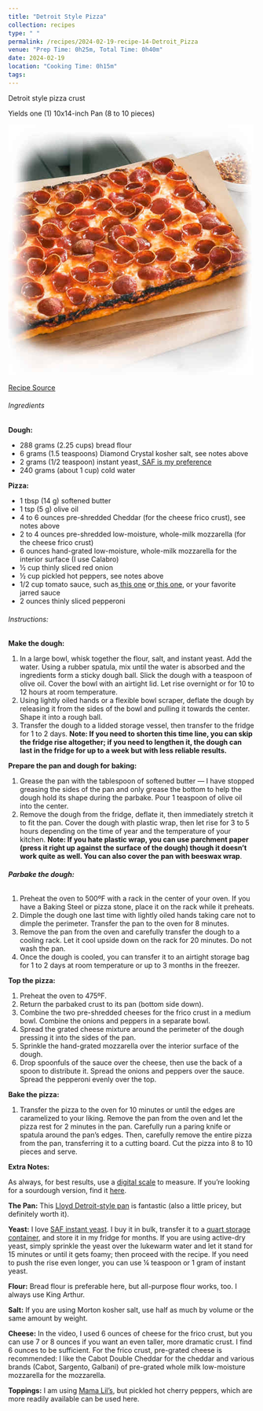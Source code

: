 ```yaml
---
title: "Detroit Style Pizza"
collection: recipes
type: " "
permalink: /recipes/2024-02-19-recipe-14-Detroit_Pizza
venue: "Prep Time: 0h25m, Total Time: 0h40m"
date: 2024-02-19
location: "Cooking Time: 0h15m"
tags: 
---
```


Detroit style pizza crust

Yields one (1) 10x14-inch Pan (8 to 10 pieces)

![Pizza](/images/Recipes_Detroit_Pizza.jpg)

[Recipe Source](https://docs.google.com/document/d/150pesPlUpXjwzoGEW7X4BUQ1sS6HLA3xhlvFJVSC2ns/mobilebasic)

###### Ingredients

**Dough:**

- 288 grams (2.25 cups) bread flour
- 6 grams (1.5 teaspoons) Diamond Crystal kosher salt, see notes above
- 2 grams (1/2 teaspoon) instant yeast,[ ](https://www.google.com/url?q=https://www.google.com/url?q%3Dhttps://www.amazon.com/gp/product/B0001CXUHW/ref%3Das_li_qf_sp_asin_il_tl?ie%3DUTF8%26tag%3Dalexandrask06-20%26camp%3D1789%26creative%3D9325%26linkCode%3Das2%26creativeASIN%3DB0001CXUHW%26linkId%3Da56a3fecda2ab41dde8f5206bc153a57%26th%3D1%26amp;sa%3DD%26amp;source%3Deditors%26amp;ust%3D1708385133390025%26amp;usg%3DAOvVaw0y3ug-l2Cq4CqjFHHOzRnH&sa=D&source=docs&ust=1708385133405560&usg=AOvVaw2ptj6ifvVjsAeeuA6KRJo7)[SAF is my preference](https://www.google.com/url?q=https://www.google.com/url?q%3Dhttps://www.amazon.com/gp/product/B0001CXUHW/ref%3Das_li_qf_sp_asin_il_tl?ie%3DUTF8%26tag%3Dalexandrask06-20%26camp%3D1789%26creative%3D9325%26linkCode%3Das2%26creativeASIN%3DB0001CXUHW%26linkId%3Da56a3fecda2ab41dde8f5206bc153a57%26th%3D1%26amp;sa%3DD%26amp;source%3Deditors%26amp;ust%3D1708385133390367%26amp;usg%3DAOvVaw2DHUXG6GGzH2a0oEHAC41E&sa=D&source=docs&ust=1708385133405647&usg=AOvVaw29GjCvDMzdtNCX3XUa9-EE)
- 240 grams (about 1 cup) cold water

**Pizza:**

- 1 tbsp (14 g) softened butter
- 1 tsp (5 g) olive oil
- 4 to 6 ounces pre-shredded Cheddar (for the cheese frico crust), see notes above
- 2 to 4 ounces pre-shredded low-moisture, whole-milk mozzarella (for the cheese frico crust)
- 6 ounces hand-grated low-moisture, whole-milk mozzarella for the interior surface (I use Calabro)
- ½ cup thinly sliced red onion
- ½ cup pickled hot peppers, see notes above
- 1/2 cup tomato sauce, such as[ ](https://www.google.com/url?q=https://www.google.com/url?q%3Dhttps://alexandracooks.com/2021/06/15/quick-homemade-tomato-sauce-canned-tomatoes/%26amp;sa%3DD%26amp;source%3Deditors%26amp;ust%3D1708385133391594%26amp;usg%3DAOvVaw1cLKrcplG9UC1DdrG0umEE&sa=D&source=docs&ust=1708385133405942&usg=AOvVaw1Mz7dRfn7rzIipFKQVPyDK)[this one](https://www.google.com/url?q=https://www.google.com/url?q%3Dhttps://alexandracooks.com/2021/06/15/quick-homemade-tomato-sauce-canned-tomatoes/%26amp;sa%3DD%26amp;source%3Deditors%26amp;ust%3D1708385133391845%26amp;usg%3DAOvVaw3jWx6B3ZEyy1dSSv2Hv2OY&sa=D&source=docs&ust=1708385133406001&usg=AOvVaw1_oxLe0-HTjDMLpOLC3uTI) or[ ](https://www.google.com/url?q=https://www.google.com/url?q%3Dhttps://alexandracooks.com/2020/08/04/quick-fresh-tomato-basil-sauce/%26amp;sa%3DD%26amp;source%3Deditors%26amp;ust%3D1708385133392108%26amp;usg%3DAOvVaw33YplKfHHwBnAiPugqI9FN&sa=D&source=docs&ust=1708385133406059&usg=AOvVaw0jFL7mbpLZWVvAP3aU_djy)[this one](https://www.google.com/url?q=https://www.google.com/url?q%3Dhttps://alexandracooks.com/2020/08/04/quick-fresh-tomato-basil-sauce/%26amp;sa%3DD%26amp;source%3Deditors%26amp;ust%3D1708385133392342%26amp;usg%3DAOvVaw0qCj8wg3R0Rlh8oyG4wPXB&sa=D&source=docs&ust=1708385133406116&usg=AOvVaw1LWt1-gqicaD8fR2COAth9), or your favorite jarred sauce
- 2 ounces thinly sliced pepperoni

###### Instructions:

**Make the dough:**

1. In a large bowl, whisk together the flour, salt, and instant yeast. Add the water. Using a rubber spatula, mix until the water is absorbed and the ingredients form a sticky dough ball. Slick the dough with a teaspoon of olive oil. Cover the bowl with an airtight lid. Let rise overnight or for 10 to 12 hours at room temperature.
2. Using lightly oiled hands or a flexible bowl scraper, deflate the dough by releasing it from the sides of the bowl and pulling it towards the center. Shape it into a rough ball.
3. Transfer the dough to a lidded storage vessel, then transfer to the fridge for 1 to 2 days. **Note: If you need to shorten this time line, you can skip the fridge rise altogether; if you need to lengthen it, the dough can last in the fridge for up to a week but with less reliable results.** 

**Prepare the pan and dough for baking:**

1. Grease the pan with the tablespoon of softened butter — I have stopped greasing the sides of the pan and only grease the bottom to help the dough hold its shape during the parbake. Pour 1 teaspoon of olive oil into the center.
2. Remove the dough from the fridge, deflate it, then immediately stretch it to fit the pan. Cover the dough with plastic wrap, then let rise for 3 to 5 hours depending on the time of year and the temperature of your kitchen. **Note: If you hate plastic wrap, you can use parchment paper (press it right up against the surface of the dough) though it doesn’t work quite as well. You can also cover the pan with beeswax wrap**.

###### **Parbake the dough:**

1. Preheat the oven to 500ºF with a rack in the center of your oven. If you have a Baking Steel or pizza stone, place it on the rack while it preheats.
2. Dimple the dough one last time with lightly oiled hands taking care not to dimple the perimeter. Transfer the pan to the oven for 8 minutes.
3. Remove the pan from the oven and carefully transfer the dough to a cooling rack. Let it cool upside down on the rack for 20 minutes. Do not wash the pan.
4. Once the dough is cooled, you can transfer it to an airtight storage bag for 1 to 2 days at room temperature or up to 3 months in the freezer.

**Top the pizza:**

1. Preheat the oven to 475ºF.
2. Return the parbaked crust to its pan (bottom side down).
3. Combine the two pre-shredded cheeses for the frico crust in a medium bowl. Combine the onions and peppers in a separate bowl.
4.  Spread the grated cheese mixture around the perimeter of the dough pressing it into the sides of the pan.
5. Sprinkle the hand-grated mozzarella over the interior surface of the dough.
6. Drop spoonfuls of the sauce over the cheese, then use the back of a spoon to distribute it. Spread the onions and peppers over the sauce. Spread the pepperoni evenly over the top.

**Bake the pizza:**

1. Transfer the pizza to the oven for 10 minutes or until the edges are caramelized to your liking. Remove the pan from the oven and let the pizza rest for 2 minutes in the pan. Carefully run a paring knife or spatula around the pan’s edges. Then, carefully remove the entire pizza from the pan, transferring it to a cutting board. Cut the pizza into 8 to 10 pieces and serve.



**Extra Notes:**

As always, for best results, use a [digital scale](https://www.google.com/url?q=https://www.google.com/url?q%3Dhttps://www.amazon.com/gp/product/B004164SRA/ref%3Das_li_qf_asin_il_tl?ie%3DUTF8%26tag%3Dalexandrask06-20%26creative%3D9325%26linkCode%3Das2%26creativeASIN%3DB004164SRA%26linkId%3D7706464bfaf0ee6383ab6cb7c7809f80%26amp;sa%3DD%26amp;source%3Deditors%26amp;ust%3D1708385133386069%26amp;usg%3DAOvVaw1_QqP-9Dl9ykiZrzROfPos&sa=D&source=docs&ust=1708385133404526&usg=AOvVaw1c6xey7Y7u1DNMccCiORNk) to measure. If you’re looking for a sourdough version, find it [here](https://www.google.com/url?q=https://www.google.com/url?q%3Dhttps://alexandracooks.com/2021/08/13/detroit-style-pizza-two-ways-yeast-and-sourdough/%26amp;sa%3DD%26amp;source%3Deditors%26amp;ust%3D1708385133386507%26amp;usg%3DAOvVaw3UK5j-JDknM_sI9vxXtDHU&sa=D&source=docs&ust=1708385133404721&usg=AOvVaw0Klk35foR1QVQkrBVloOrJ).

**The Pan:** This [Lloyd Detroit-style pan](https://www.google.com/url?q=https://www.google.com/url?q%3Dhttps://www.amazon.com/gp/product/B01FY5PHIK/ref%3Das_li_qf_asin_il_tl?ie%3DUTF8%26tag%3Dalexandrask06-20%26creative%3D9325%26linkCode%3Das2%26creativeASIN%3DB01FY5PHIK%26linkId%3Dc5c64587fbe5ef108ee595776527e03f%26amp;sa%3DD%26amp;source%3Deditors%26amp;ust%3D1708385133387068%26amp;usg%3DAOvVaw0YzxJjC_z4-EQ9TGM_PrOH&sa=D&source=docs&ust=1708385133404835&usg=AOvVaw052UpMVOr1qIYpaZAMOdsQ) is fantastic (also a little pricey, but definitely worth it).

**Yeast:** I love [SAF instant yeast](https://www.google.com/url?q=https://www.google.com/url?q%3Dhttps://www.amazon.com/gp/product/B00V7F5OPI/ref%3Das_li_qf_asin_il_tl?ie%3DUTF8%26tag%3Dalexandrask06-20%26creative%3D9325%26linkCode%3Das2%26creativeASIN%3DB00V7F5OPI%26linkId%3D2aad5482d3651f965ddd831c0adadfd0%26amp;sa%3DD%26amp;source%3Deditors%26amp;ust%3D1708385133387632%26amp;usg%3DAOvVaw3qaV7qJNOoUMiMfmopFfk4&sa=D&source=docs&ust=1708385133404971&usg=AOvVaw1pEqZFjAkJ9x8EKzLWgD9q). I buy it in bulk, transfer it to a [quart storage container](https://www.google.com/url?q=https://www.google.com/url?q%3Dhttps://www.amazon.com/gp/product/B00M9Z4SV6/ref%3Das_li_qf_asin_il_tl?ie%3DUTF8%26tag%3Dalexandrask06-20%26creative%3D9325%26linkCode%3Das2%26creativeASIN%3DB00M9Z4SV6%26linkId%3Dae2ae7d822efa6438887d439ac6b9915%26amp;sa%3DD%26amp;source%3Deditors%26amp;ust%3D1708385133388013%26amp;usg%3DAOvVaw24imOmdP-scYbFoHGs6hrQ&sa=D&source=docs&ust=1708385133405113&usg=AOvVaw2TKJnWbiEILXFEWjCrru5-), and store it in my fridge for months. If you are using active-dry yeast, simply sprinkle the yeast over the lukewarm water and let it stand for 15 minutes or until it gets foamy; then proceed with the recipe. If you need to push the rise even longer, you can use ¼ teaspoon or 1 gram of instant yeast.

**Flour:** Bread flour is preferable here, but all-purpose flour works, too. I always use King Arthur.

**Salt:** If you are using Morton kosher salt, use half as much by volume or the same amount by weight.

**Cheese:** In the video, I used 6 ounces of cheese for the frico crust, but you can use 7 or 8 ounces if you want an even taller, more dramatic crust. I find 6 ounces to be sufficient. For the frico crust, pre-grated cheese is recommended: I like the Cabot Double Cheddar for the cheddar and various brands (Cabot, Sargento, Galbani) of pre-grated whole milk low-moisture mozzarella for the mozzarella.

**Toppings:** I am using [Mama Lil’s](https://www.google.com/url?q=https://www.google.com/url?q%3Dhttps://mamalils.com/collections/frontpage/products/mildly-spicy-peppers-in-oil-original-12oz-6-pack?variant%3D14286011301933%26amp;sa%3DD%26amp;source%3Deditors%26amp;ust%3D1708385133389041%26amp;usg%3DAOvVaw3m6_V-jm7pjbLLPV-ePAax&sa=D&source=docs&ust=1708385133405372&usg=AOvVaw1kqdJgNe6s1Pw0RlIk7pav), but pickled hot cherry peppers, which are more readily available can be used here.
